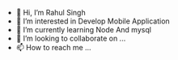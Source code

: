 - 👋 Hi, I’m Rahul Singh
- 👀 I’m interested in Develop Mobile Application
- 🌱 I’m currently learning Node And mysql
- 💞️ I’m looking to collaborate on ...
- 📫 How to reach me ...

<!---
RAHUL8757/RAHUL8757 is a ✨ special ✨ repository because its `README.md` (this file) appears on your GitHub profile.
You can click the Preview link to take a look at your changes.
--->
